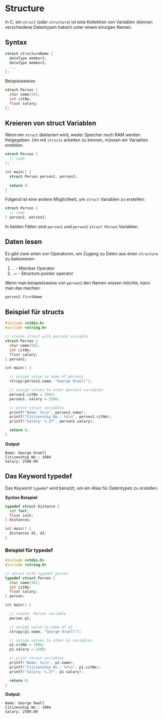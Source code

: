 # Structure

<show-structure depth="2"/>

In C, ein `struct` (oder `structure`) ist eine Kollektion von Variablen (können verschiedene Datentypen haben) unter einem einzigen Namen.

## Syntax

```C
struct structureName {
  dataType member1;
  dataType member2;
  ...
};
```

Beispielsweise:

```C
struct Person {
  char name[50];
  int citNo;
  float salary;
};
```

## Kreieren von struct Variablen

Wenn ein `struct` deklariert wird, weder Speicher noch RAM werden freigegeben. Um mit `structs` arbeiten zu können, müssen wir Variablen erstellen.

```C
struct Person {
  // code
};

int main() {
  struct Person person1, person2;
  
  return 0;
}
```

Folgend ist eine andere Möglichkeit, um `struct` Variablen zu erstellen:

```C
struct Person {
  // code
} person1, person2;
```

In beiden Fällen sind `person1` und `person2` `struct Person` Variablen.

## Daten lesen

Es gibt zwei arten von Operatoren, um Zugang zu Daten aus einer `structure` zu bekommen-

1. `.` - Member Operator
2. `->` - Structure pointer operator

Wenn man beispielsweise von `person2` den Namen wissen möchte, kann man das machen:

```C
person2.firstName
```

## Beispiel für structs

```C
#include <stdio.h>
#include <string.h>

// create struct with person1 variable
struct Person {
  char name[50];
  int citNo;
  float salary;
} person1;

int main() {

  // assign value to name of person1
  strcpy(person1.name, "George Orwell");

  // assign values to other person1 variables
  person1.citNo = 1984;
  person1. salary = 2500;

  // print struct variables
  printf("Name: %s\n", person1.name);
  printf("Citizenship No.: %d\n", person1.citNo);
  printf("Salary: %.2f", person1.salary);

  return 0;
}
```

**Output**

```Shell
Name: George Orwell
Citizenship No.: 1984
Salary: 2500.00
```

## Das Keyword typedef

Das Keyword `typedef` wird benutzt, um ein Alias für Datentypen zu erstellen.

**Syntax Beispiel**:

```C
typedef struct Distance {
  int feet;
  float inch;
} distances;

int main() {
  distances d1, d2;
}
```

### Beispiel für typedef

```C
#include <stdio.h>
#include <string.h>

// struct with typedef person
typedef struct Person {
  char name[50];
  int citNo;
  float salary;
} person;

int main() {

  // create  Person variable
  person p1;

  // assign value to name of p1
  strcpy(p1.name, "George Orwell");

  // assign values to other p1 variables
  p1.citNo = 1984;
  p1.salary = 2500;

  // print struct variables
  printf("Name: %s\n", p1.name);
  printf("Citizenship No.: %d\n", p1.citNo);
  printf("Salary: %.2f", p1.salary);

  return 0;
}
```

**Output**:

```Shell
Name: George Owell
Citizenship No.: 1984
Salary: 2500.00
```


